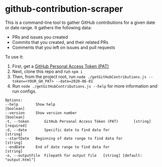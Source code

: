 # github-contribution-scraper
This is a command-line tool to gather GitHub contributions for a given date or date range. It gathers the following data:

- PRs and issues you created
- Commits that you created, and their related PRs
- Comments that you left on issues and pull requests

To use it:

1. First, get a [GitHub Personal Access Token (PAT)](https://docs.github.com/en/github/authenticating-to-github/keeping-your-account-and-data-secure/creating-a-personal-access-token)
2. Next, clone this repo and run `npm i`
3. Then, from the project root, run `node ./getGitHubContributions.js --token=<YOUR_GH_PAT> --date=2020-06-01`
4. Run `node ./getGitHubContributions.js --help` for more information and run configs.

```
Options:
--help        Show help                                          [boolean]
--version     Show version number                                [boolean]
-t, --token       GitHub Personal Access Token (PAT)       [string] [required]
-d, --date        Specific date to find data for                      [string]
--startDate   Beginning of date range to find data for            [string]
--endDate     End of date range to find data for                  [string]
-o, --outputFile  Filepath for output file   [string] [default: "output.html"]
```
